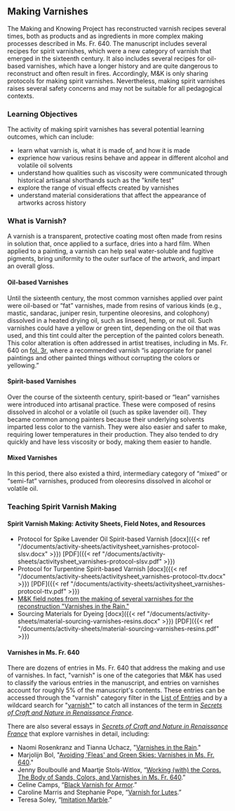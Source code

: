 ## Making Varnishes

The Making and Knowing Project has reconstructed varnish recipes several times, both as products and as ingredients in more complex making processes described in Ms. Fr. 640. The manuscript includes several recipes for spirit varnishes, which were a new category of varnish that emerged in the sixteenth century. It also includes several recipes for oil-based varnishes, which have a longer history and are quite dangerous to reconstruct and often result in fires. Accordingly, M&K is only sharing protocols for making spirit varnishes. Nevertheless, making spirit varnishes raises several safety concerns and may not be suitable for all pedagogical contexts.


### Learning Objectives
The activity of making spirit varnishes has several potential learning outcomes, which can include:
- learn what varnish is, what it is made of, and how it is made
- exprience how various resins behave and appear in different alcohol and volatile oil solvents
- understand how qualities such as viscosity were communicated through historical artisanal shorthands such as the "knife test"
- explore the range of visual effects created by varnishes 
- understand material considerations that affect the appearance of artworks across history


### What is Varnish?
A varnish is a transparent, protective coating most often made from resins in solution that, once applied to a surface, dries into a hard film. When applied to a painting, a varnish can help seal water-soluble and fugitive pigments, bring uniformity to the outer surface of the artwork, and impart an overall gloss. 

#### Oil-based Varnishes
Until the sixteenth century, the most common varnishes applied over paint were oil-based or “fat” varnishes, made from resins of various kinds (e.g., mastic, sandarac, juniper resin, turpentine oleoresins, and colophony) dissolved in a heated drying oil, such as linseed, hemp, or nut oil. Such varnishes could have a yellow or green tint, depending on the oil that was used, and this tint could alter the perception of the painted colors beneath. This color alteration is often addressed in artist treatises, including in Ms. Fr. 640 on [fol. 3r](https://edition640.makingandknowing.org/#/folios/3r/f/3r/tl), where a recommended varnish “is appropriate for panel paintings and other painted things without corrupting the colors or yellowing.”

#### Spirit-based Varnishes
Over the course of the sixteenth century, spirit-based or “lean” varnishes were introduced into artisanal practice. These were composed of resins dissolved in alcohol or a volatile oil (such as spike lavender oil). They became common among painters because their underlying solvents imparted less color to the varnish. They were also easier and safer to make, requiring lower temperatures in their production. They also tended to dry quickly and have less viscosity or body, making them easier to handle. 

#### Mixed Varnishes
In this period, there also existed a third, intermediary category of “mixed” or “semi-fat” varnishes, produced from oleoresins dissolved in alcohol or volatile oil. 


### Teaching Spirit Varnish Making

#### Spirit Varnish Making: Activity Sheets, Field Notes, and Resources
- Protocol for Spike Lavender Oil Spirit-based Varnish [docx]({{< ref "/documents/activity-sheets/activitysheet_varnishes-protocol-slsv.docx" >}}) [PDF]({{< ref "/documents/activity-sheets/activitysheet_varnishes-protocol-slsv.pdf" >}})
- Protocol for Turpentine Spirit-based Varnish [docx]({{< ref "/documents/activity-sheets/activitysheet_varnishes-protocol-ttv.docx" >}}) [PDF]({{< ref "/documents/activity-sheets/activitysheet_varnishes-protocol-ttv.pdf" >}})
- [M&K field notes from the making of several varnishes for the reconstruction "Varnishes in the Rain."](https://fieldnotes.makingandknowing.org/pre-2018-Fall/sp18_rosenkranz-uchacz_naomi-tianna_varnishes-in-the-rain/sp18_rosenkranz-uchacz_naomi-tianna_varnishes-rain-2/sp18_rosenkranz-uchacz_naomi-tianna_varnishes-rain-2-varnish-making-application.html)
- Sourcing Materials for Dyeing [docx]({{< ref "/documents/activity-sheets/material-sourcing-varnishes-resins.docx" >}}) [PDF]({{< ref "/documents/activity-sheets/material-sourcing-varnishes-resins.pdf" >}})

#### Varnishes in Ms. Fr. 640
There are dozens of entries in Ms. Fr. 640 that address the making and use of varnishes. In fact, "varnish" is one of the categories that M&K has used to classify the various entries in the manuscript, and entries on varnishes account for roughly 5% of the manuscript's contents. These entries can be accessed through the "varnish" category filter in the [List of Entries](https://edition640.makingandknowing.org/#/entries) and by a wildcard search for "[varnish\*](https://edition640.makingandknowing.org/#/search?q=varnish*)" to catch all instances of the term in [_Secrets of Craft and Nature in Renaissance France_](https://edition640.makingandknowing.org/#/).


There are also several essays in [_Secrets of Craft and Nature in Renaissance France_](https://edition640.makingandknowing.org/#/) that explore varnishes in detail, including:
- Naomi Rosenkranz and Tianna Uchacz, "[Varnishes in the Rain](https://edition640.makingandknowing.org/#/essays/ann_517_ad_20)."
- Marjolijn Bol, "[Avoiding 'Fleas' and Green Skies: Varnishes in Ms. Fr. 640](https://edition640.makingandknowing.org/#/essays/ann_306_ie_19)."
- Jenny Boulboullé and Maartje Stols-Witlox, “[Working (with) the Corps. The Body of Sands, Colors, and Varnishes in Ms. Fr. 640](https://edition640.makingandknowing.org/#/essays/ann_307_ie_19).”
- Celine Camps, “[Black Varnish for Armor](https://edition640.makingandknowing.org/#/essays/ann_071_fa_18).”
- Caroline Marris and Stephanie Pope, “[Varnish for Lutes](https://edition640.makingandknowing.org/#/essays/ann_019_sp_15).”
- Teresa Soley, “[Imitation Marble](https://edition640.makingandknowing.org/#/essays/ann_040_sp_16).”
